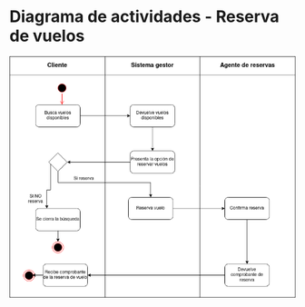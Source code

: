 # Diagrama de actividades - Reserva de vuelos

<div align=center>

![img](./Diagrama-actividades-reserva-vuelos.drawio.png)

</div>